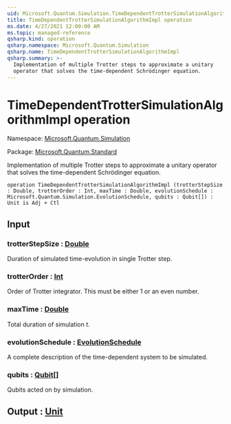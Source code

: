 ```yaml
---
uid: Microsoft.Quantum.Simulation.TimeDependentTrotterSimulationAlgorithmImpl
title: TimeDependentTrotterSimulationAlgorithmImpl operation
ms.date: 4/27/2021 12:00:00 AM
ms.topic: managed-reference
qsharp.kind: operation
qsharp.namespace: Microsoft.Quantum.Simulation
qsharp.name: TimeDependentTrotterSimulationAlgorithmImpl
qsharp.summary: >-
  Implementation of multiple Trotter steps to approximate a unitary
  operator that solves the time-dependent Schrödinger equation.
---
```


# TimeDependentTrotterSimulationAlgorithmImpl operation

Namespace: [Microsoft.Quantum.Simulation](xref:Microsoft.Quantum.Simulation)

Package: [Microsoft.Quantum.Standard](https://nuget.org/packages/Microsoft.Quantum.Standard)


Implementation of multiple Trotter steps to approximate a unitaryoperator that solves the time-dependent Schrödinger equation.

```qsharp
operation TimeDependentTrotterSimulationAlgorithmImpl (trotterStepSize : Double, trotterOrder : Int, maxTime : Double, evolutionSchedule : Microsoft.Quantum.Simulation.EvolutionSchedule, qubits : Qubit[]) : Unit is Adj + Ctl
```


## Input

### trotterStepSize : [Double](xref:microsoft.quantum.qsharp.valueliterals#double-literals)

Duration of simulated time-evolution in single Trotter step.


### trotterOrder : [Int](xref:microsoft.quantum.qsharp.valueliterals#int-literals)

Order of Trotter integrator. This must be either 1 or an even number.


### maxTime : [Double](xref:microsoft.quantum.qsharp.valueliterals#double-literals)

Total duration of simulation $t$.


### evolutionSchedule : [EvolutionSchedule](xref:Microsoft.Quantum.Simulation.EvolutionSchedule)

A complete description of the time-dependent system to be simulated.


### qubits : [Qubit](xref:microsoft.quantum.qsharp.valueliterals#qubit-literals)[]

Qubits acted on by simulation.



## Output : [Unit](xref:microsoft.quantum.qsharp.valueliterals#unit-literal)

